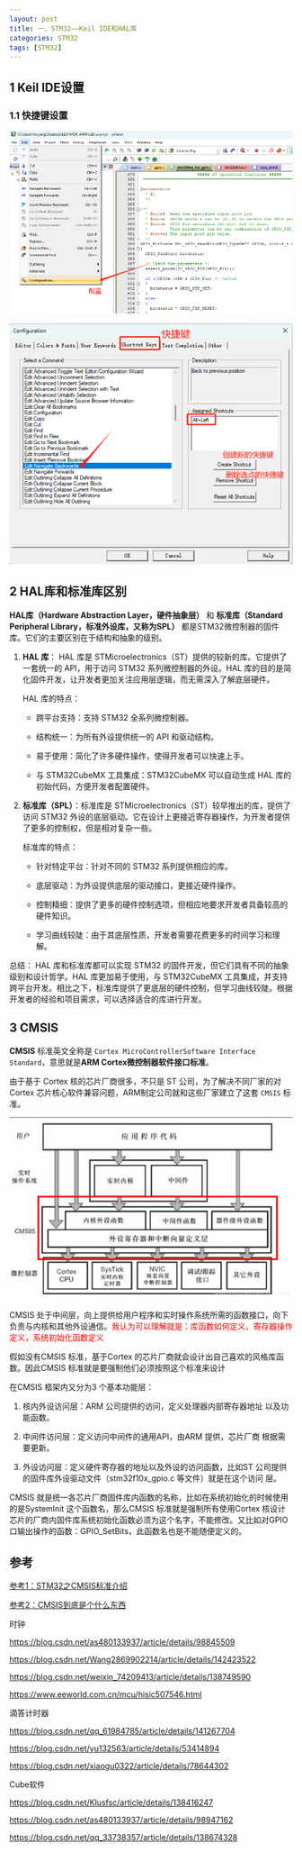 ```yaml
---
layout: post
title: 一、STM32——Keil IDE和HAL库
categories: STM32
tags: [STM32]
---
```


## 1 Keil IDE设置

### 1.1 快捷键设置

![alt text](image.png)

![alt text](image-1.png)


## 2 HAL库和标准库区别

**HAL库（Hardware Abstraction Layer，硬件抽象层）** 和 **标准库（Standard Peripheral Library，标准外设库，又称为SPL）** 都是STM32微控制器的固件库。它们的主要区别在于结构和抽象的级别。

1. **HAL 库**： HAL 库是 STMicroelectronics（ST）提供的较新的库。它提供了一套统一的 API，用于访问 STM32 系列微控制器的外设。HAL 库的目的是简化固件开发，让开发者更加关注应用层逻辑，而无需深入了解底层硬件。

    HAL 库的特点：

   - 跨平台支持：支持 STM32 全系列微控制器。

   - 结构统一：为所有外设提供统一的 API 和驱动结构。

   - 易于使用：简化了许多硬件操作，使得开发者可以快速上手。

   - 与 STM32CubeMX 工具集成：STM32CubeMX 可以自动生成 HAL 库的初始代码，方便开发者配置硬件。

2. **标准库（SPL）**：标准库是 STMicroelectronics（ST）较早推出的库，提供了访问 STM32 外设的底层驱动。它在设计上更接近寄存器操作，为开发者提供了更多的控制权，但是相对复杂一些。

    标准库的特点：

    - 针对特定平台：针对不同的 STM32 系列提供相应的库。

    - 底层驱动：为外设提供底层的驱动接口，更接近硬件操作。

    - 控制精细：提供了更多的硬件控制选项，但相应地要求开发者具备较高的硬件知识。

    - 学习曲线较陡：由于其底层性质，开发者需要花费更多的时间学习和理解。


总结： HAL 库和标准库都可以实现 STM32 的固件开发，但它们具有不同的抽象级别和设计哲学。HAL 库更加易于使用，与 STM32CubeMX 工具集成，并支持跨平台开发。相比之下，标准库提供了更底层的硬件控制，但学习曲线较陡。根据开发者的经验和项目需求，可以选择适合的库进行开发。

## 3 CMSIS

**CMSIS** 标准英文全称是 `Cortex MicroControllerSoftware Interface Standard`，意思就是**ARM Cortex微控制器软件接口标准**。

由于基于 Cortex 核的芯片厂商很多，不只是 ST 公司，为了解决不同厂家的对 Cortex 芯片核心软件兼容问题，ARM制定公司就和这些厂家建立了这套 `CMSIS` 标准。

![alt text](image-2.png)

CMSIS 处于中间层，向上提供给用户程序和实时操作系统所需的函数接口，向下负责与内核和其他外设通信。<font color="red">我认为可以理解就是：库函数如何定义，寄存器操作定义，系统初始化函数定义</font>

假如没有CMSIS 标准，基于Cortex 的芯片厂商就会设计出自己喜欢的风格库函数。因此CMSIS 标准就是要强制他们必须按照这个标准来设计

在CMSIS 框架内又分为3 个基本功能层：

1. 核内外设访问层：ARM 公司提供的访问，定义处理器内部寄存器地址
以及功能函数。

2. 中间件访问层：定义访问中间件的通用API，由ARM 提供，芯片厂商
根据需要更新。

3. 外设访问层：定义硬件寄存器的地址以及外设的访问函数，比如ST
公司提供的固件库外设驱动文件（stm32f10x_gpio.c 等文件）就是在这个访问
层。

CMSIS 就是统一各芯片厂商固件库内函数的名称，比如在系统初始化的时候使用的是SystemInit 这个函数名，那么CMSIS 标准就是强制所有使用Cortex 核设计芯片的厂商内固件库系统初始化函数必须为这个名字，不能修改。又比如对GPIO 口输出操作的函数：GPIO_SetBits，此函数名也是不能随便定义的。

## 参考

[参考1：STM32之CMSIS标准介绍](https://blog.csdn.net/zxy131072/article/details/104766600/)

[参考2：CMSIS到底是个什么东西](https://blog.csdn.net/m0_54929728/article/details/128695058)


时钟

https://blog.csdn.net/as480133937/article/details/98845509

https://blog.csdn.net/Wang2869902214/article/details/142423522

https://blog.csdn.net/weixin_74209413/article/details/138749590

https://www.eeworld.com.cn/mcu/hisic507546.html

滴答计时器

https://blog.csdn.net/qq_61984785/article/details/141267704

https://blog.csdn.net/yu132563/article/details/53414894

https://blog.csdn.net/xiaogu0322/article/details/78644302

Cube软件

https://blog.csdn.net/Klusfsc/article/details/138416247

https://blog.csdn.net/as480133937/article/details/98947162

https://blog.csdn.net/qq_33738357/article/details/138674328